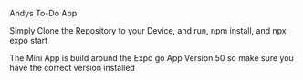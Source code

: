 Andys To-Do App 

Simply Clone the Repository to your Device, and run, npm install, and npx expo start

The Mini App is build around the Expo go App Version 50 so make sure you have the correct version installed
